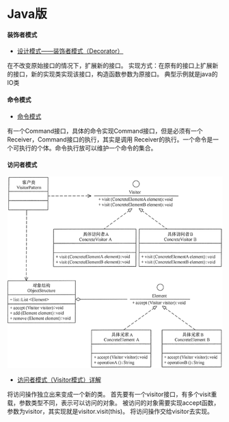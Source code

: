 # Java版
#### 装饰者模式
- [设计模式——装饰者模式（Decorator）](https://blog.csdn.net/ma598214297/article/details/80699377)

在不改变原始接口的情况下，扩展新的接口。
实现方式：在原有的接口上扩展新的接口，新的实现类实现该接口，构造函数参数为原接口。
典型示例就是java的IO类

#### 命令模式
- [命令模式](https://www.cnblogs.com/jmcui/p/10042235.html)

有一个Command接口，具体的命令实现Command接口，但是必须有一个Receiver，Command接口的执行，其实是调用
Receiver的执行。一个命令是一个可执行的个体。命令执行放可以维护一个命令的集合。

#### 访问者模式
![访问者模式](img/访问者模式.gif)

- [访问者模式（Visitor模式）详解](http://c.biancheng.net/view/1397.html)

将访问操作独立出来变成一个新的类。
首先要有一个visitor接口，有多个visit重载，参数类型不同，表示可以访问的对象。
被访问的对象需要实现accept函数，参数为visitor，其实现就是visitor.visit(this)。
将访问操作交给visitor去实现。
